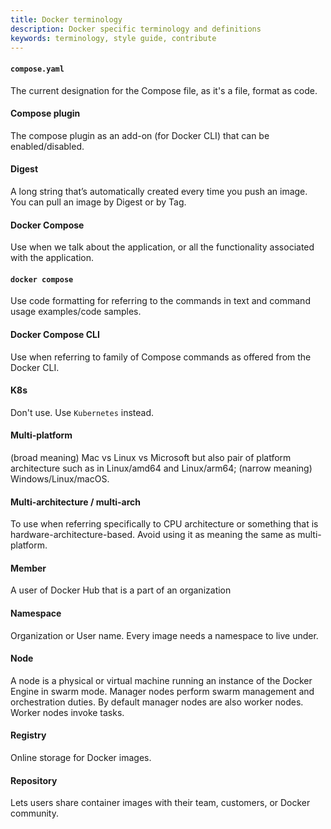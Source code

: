 ```yaml
---
title: Docker terminology
description: Docker specific terminology and definitions
keywords: terminology, style guide, contribute
---
```


#### `compose.yaml`

The current designation for the Compose file, as it's a file, format as code.

#### Compose plugin

The compose plugin as an add-on (for Docker CLI) that can be enabled/disabled.

#### Digest

A long string that’s automatically created every time you push an image. You can pull an image by Digest or by Tag.

#### Docker Compose

Use when we talk about the application, or all the functionality associated with the application.

#### `docker compose`

Use code formatting for referring to the commands in text and command usage examples/code samples.

#### Docker Compose CLI

Use when referring to family of Compose commands as offered from the Docker CLI.

#### K8s

Don't use. Use `Kubernetes` instead.

#### Multi-platform

(broad meaning) Mac vs Linux vs Microsoft but also pair of platform architecture such as in Linux/amd64 and Linux/arm64; (narrow meaning) Windows/Linux/macOS.

#### Multi-architecture / multi-arch

To use when referring specifically to CPU architecture or something that is hardware-architecture-based. Avoid using it as meaning the same as multi-platform.

#### Member

A user of Docker Hub that is a part of an organization

#### Namespace

Organization or User name. Every image needs a namespace to live under.

#### Node

A node is a physical or virtual machine running an instance of the Docker Engine in swarm mode.
Manager nodes perform swarm management and orchestration duties. By default manager nodes are also worker nodes.
Worker nodes invoke tasks.

#### Registry

Online storage for Docker images.

#### Repository

Lets users share container images with their team, customers, or Docker community.